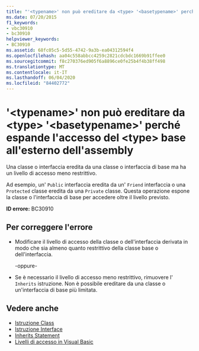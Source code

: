 ```yaml
---
title: "'<typename>' non può ereditare da <type> '<basetypename>' perché espande l'accesso del <type> base all'esterno dell'assembly"
ms.date: 07/20/2015
f1_keywords:
- vbc30910
- bc30910
helpviewer_keywords:
- BC30910
ms.assetid: 68fc05c5-5d55-4742-9a3b-ea04312594f4
ms.openlocfilehash: aa04c558abbcc4259c2821cdcbdc1669b91ffee0
ms.sourcegitcommit: f8c270376ed905f6a8896ce0fe25b4f4b38ff498
ms.translationtype: MT
ms.contentlocale: it-IT
ms.lasthandoff: 06/04/2020
ms.locfileid: "84402772"
---
```

# <a name="typename-cannot-inherit-from-type-basetypename-because-it-expands-the-access-of-the-base-type-outside-the-assembly"></a>'\<typename>' non può ereditare da \<type> '\<basetypename>' perché espande l'accesso del \<type> base all'esterno dell'assembly
Una classe o interfaccia eredita da una classe o interfaccia di base ma ha un livello di accesso meno restrittivo.  
  
 Ad esempio, un' `Public` interfaccia eredita da un' `Friend` interfaccia o una `Protected` classe eredita da una `Private` classe. Questa operazione espone la classe o l'interfaccia di base per accedere oltre il livello previsto.  
  
 **ID errore:** BC30910  
  
## <a name="to-correct-this-error"></a>Per correggere l'errore  
  
- Modificare il livello di accesso della classe o dell'interfaccia derivata in modo che sia almeno quanto restrittivo della classe base o dell'interfaccia.  
  
     -oppure-  
  
- Se è necessario il livello di accesso meno restrittivo, rimuovere l' `Inherits` istruzione. Non è possibile ereditare da una classe o un'interfaccia di base più limitata.  
  
## <a name="see-also"></a>Vedere anche

- [Istruzione Class](../statements/class-statement.md)
- [Istruzione Interface](../statements/interface-statement.md)
- [Inherits Statement](../statements/inherits-statement.md)
- [Livelli di accesso in Visual Basic](../../programming-guide/language-features/declared-elements/access-levels.md)
